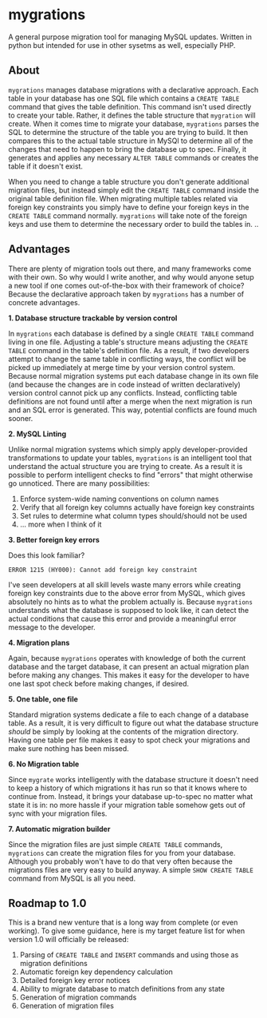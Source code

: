 # mygrations

A general purpose migration tool for managing MySQL updates.  Written in python but intended for use in other sysetms as well, especially PHP.

## About

`mygrations` manages database migrations with a declarative approach.  Each table in your database has one SQL file which contains a `CREATE TABLE` command that gives the table definition.  This command isn't used directly to create your table.  Rather, it defines the table structure that `mygration` will create.  When it comes time to migrate your database, `mygrations` parses the SQL to determine the structure of the table you are trying to build.  It then compares this to the actual table structure in MySQl to determine all of the changes that need to happen to bring the database up to spec.  Finally, it generates and applies any necessary `ALTER TABLE` commands or creates the table if it doesn't exist.

When you need to change a table structure you don't generate additional migration files, but instead simply edit the `CREATE TABLE` command inside the original table definition file.  When migrating multiple tables related via foreign key constraints you simply have to define your foreign keys in the `CREATE TABLE` command normally.  `mygrations` will take note of the foreign keys and use them to determine the necessary order to build the tables in.
..
## Advantages

There are plenty of migration tools out there, and many frameworks come with their own.  So why would I write another, and why would anyone setup a new tool if one comes out-of-the-box with their framework of choice?  Because the declarative approach taken by `mygrations` has a number of concrete advantages.

**1. Database structure trackable by version control**

In `mygrations` each database is defined by a single `CREATE TABLE` command living in one file.  Adjusting a table's structure means adjusting the `CREATE TABLE` command in the table's definition file.  As a result, if two developers attempt to change the same table in conflicting ways, the conflict will be picked up immediately at merge time by your version control system.  Because normal migration systems put each database change in its own file (and because the changes are in code instead of written declaratively) version control cannot pick up any conflicts.  Instead, conflicting table definitions are not found until after a merge when the next migration is run and an SQL error is generated.  This way, potential conflicts are found much sooner.

**2. MySQL Linting**

Unlike normal migration systems which simply apply developer-provided transformations to update your tables, `mygrations` is an intelligent tool that understand the actual structure you are trying to create.  As a result it is possible to perform intelligent checks to find "errors" that might otherwise go unnoticed.  There are many possibilities:

1. Enforce system-wide naming conventions on column names
2. Verify that all foreign key columns actually have foreign key constraints
3. Set rules to determine what column types should/should not be used
4. ... more when I think of it

**3. Better foreign key errors**

Does this look familiar?

```ERROR 1215 (HY000): Cannot add foreign key constraint```

I've seen developers at all skill levels waste many errors while creating foreign key constraints due to the above error from MySQL, which gives absolutely no hints as to what the problem actually is.  Because `mygrations` understands what the database is supposed to look like, it can detect the actual conditions that cause this error and provide a meaningful error message to the developer.

**4. Migration plans**

Again, because `mygrations` operates with knowledge of both the current database and the target database, it can present an actual migration plan before making any changes.  This makes it easy for the developer to have one last spot check before making changes, if desired.

**5. One table, one file**

Standard migration systems dedicate a file to each change of a database table.  As a result, it is very difficult to figure out what the database structure *should* be simply by looking at the contents of the migration directory.  Having one table per file makes it easy to spot check your migrations and make sure nothing has been missed.

**6. No Migration table**

Since `mygrate` works intelligently with the database structure it doesn't need to keep a history of which migrations it has run so that it knows where to continue from.  Instead, it brings your database up-to-spec no matter what state it is in: no more hassle if your migration table somehow gets out of sync with your migration files.

**7. Automatic migration builder**

Since the migration files are just simple `CREATE TABLE` commands, `mygrations` can create the migration files for you from your database.  Although you probably won't have to do that very often because the migrations files are very easy to build anyway.  A simple `SHOW CREATE TABLE` command from MySQL is all you need.

## Roadmap to 1.0

This is a brand new venture that is a long way from complete (or even working).  To give some guidance, here is my target feature list for when version 1.0 will officially be released:

1. Parsing of `CREATE TABLE` and `INSERT` commands and using those as migration definitions
2. Automatic foreign key dependency calculation
3. Detailed foreign key error notices
4. Ability to migrate database to match definitions from any state
5. Generation of migration commands
6. Generation of migration files

